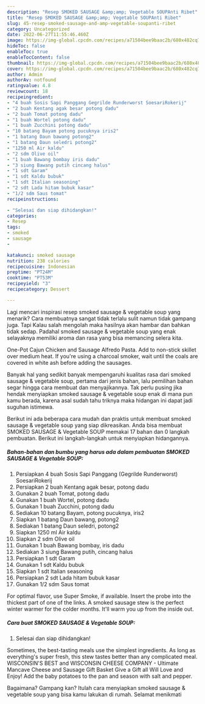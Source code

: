 ```yaml
---
description: "Resep SMOKED SAUSAGE &amp;amp; Vegetable SOUPAnti Ribet"
title: "Resep SMOKED SAUSAGE &amp;amp; Vegetable SOUPAnti Ribet"
slug: 45-resep-smoked-sausage-and-amp-vegetable-soupanti-ribet
category: Uncategorized
date: 2022-06-27T11:55:46.460Z
image: https://img-global.cpcdn.com/recipes/a71504bee9baac2b/680x482cq70/smoked-sausage-vegetable-soup-foto-resep-utama.jpg
hideToc: false
enableToc: true
enableTocContent: false
thumbnail: https://img-global.cpcdn.com/recipes/a71504bee9baac2b/680x482cq70/smoked-sausage-vegetable-soup-foto-resep-utama.jpg
cover: https://img-global.cpcdn.com/recipes/a71504bee9baac2b/680x482cq70/smoked-sausage-vegetable-soup-foto-resep-utama.jpg
author: Admin
authorAv: notfound
ratingvalue: 4.8
reviewcount: 18
recipeingredient:
- "4 buah Sosis Sapi Panggang Gegrilde Runderworst SoesariRokerij"
- "2 buah Kentang agak besar potong dadu"
- "2 buah Tomat potong dadu"
- "1 buah Wortel potong dadu"
- "1 buah Zucchini potong dadu"
- "10 batang Bayam potong pucuknya iris2"
- "1 batang Daun bawang potong2"
- "1 batang Daun seledri potong2"
- "1250 ml Air kaldu"
- "2 sdm Olive oil"
- "1 buah Bawang bombay iris dadu"
- "3 siung Bawang putih cincang halus"
- "1 sdt Garam"
- "1 sdt Kaldu bubuk"
- "1 sdt Italian seasoning"
- "2 sdt Lada hitam bubuk kasar"
- "1/2 sdm Saus tomat"
recipeinstructions:

- "Selesai dan siap dihidangkan!"
categories:
- Resep
tags:
- smoked
- sausage
- 

katakunci: smoked sausage  
nutrition: 238 calories
recipecuisine: Indonesian
preptime: "PT24M"
cooktime: "PT53M"
recipeyield: "3"
recipecategory: Dessert

---
```



Lagi mencari inspirasi resep smoked sausage &amp; vegetable soup yang menarik? Cara membuatnya sangat tidak terlalu sulit namun tidak gampang juga. Tapi Kalau salah mengolah maka hasilnya akan hambar dan bahkan tidak sedap. Padahal smoked sausage &amp; vegetable soup yang enak selayaknya memiliki aroma dan rasa yang bisa memancing selera kita.


One-Pot Cajun Chicken and Sausage Alfredo Pasta. Add to non-stick skillet over medium heat. If you&#39;re using a charcoal smoker, wait until the coals are covered in white ash before adding the sausages.

Banyak hal yang sedikit banyak mempengaruhi kualitas rasa dari smoked sausage &amp; vegetable soup, pertama dari jenis bahan, lalu pemilihan bahan segar hingga cara membuat dan menyajikannya. Tak perlu pusing jika hendak menyiapkan smoked sausage &amp; vegetable soup enak di mana pun kamu berada, karena asal sudah tahu triknya maka hidangan ini dapat jadi suguhan istimewa.


Berikut ini ada beberapa cara mudah dan praktis untuk membuat smoked sausage &amp; vegetable soup yang siap dikreasikan. Anda bisa membuat SMOKED SAUSAGE &amp; Vegetable SOUP memakai 17 bahan dan 0 langkah pembuatan. Berikut ini langkah-langkah untuk menyiapkan hidangannya.

<!--inarticleads1-->

##### Bahan-bahan dan bumbu yang harus ada dalam pembuatan SMOKED SAUSAGE &amp; Vegetable SOUP:

1. Persiapkan 4 buah Sosis Sapi Panggang (Gegrilde Runderworst) SoesariRokerij
1. Persiapkan 2 buah Kentang agak besar, potong dadu
1. Gunakan 2 buah Tomat, potong dadu
1. Gunakan 1 buah Wortel, potong dadu
1. Gunakan 1 buah Zucchini, potong dadu
1. Sediakan 10 batang Bayam, potong pucuknya, iris2
1. Siapkan 1 batang Daun bawang, potong2
1. Sediakan 1 batang Daun seledri, potong2
1. Siapkan 1250 ml Air kaldu
1. Siapkan 2 sdm Olive oil
1. Gunakan 1 buah Bawang bombay, iris dadu
1. Sediakan 3 siung Bawang putih, cincang halus
1. Persiapkan 1 sdt Garam
1. Gunakan 1 sdt Kaldu bubuk
1. Siapkan 1 sdt Italian seasoning
1. Persiapkan 2 sdt Lada hitam bubuk kasar
1. Gunakan 1/2 sdm Saus tomat


For optimal flavor, use Super Smoke, if available. Insert the probe into the thickest part of one of the links. A smoked sausage stew is the perfect winter warmer for the colder months. It&#39;ll warm you up from the inside out. 

<!--inarticleads2-->

##### Cara buat SMOKED SAUSAGE &amp; Vegetable SOUP:


1. Selesai dan siap dihidangkan!

Sometimes, the best-tasting meals use the simplest ingredients. As long as everything&#39;s super fresh, this stew tastes better than any complicated meal. WISCONSIN&#39;S BEST and WISCONSIN CHEESE COMPANY - Ultimate Mancave Cheese and Sausage Gift Basket Give a Gift all Will Love and Enjoy! Add the baby potatoes to the pan and season with salt and pepper. 

Bagaimana? Gampang kan? Itulah cara menyiapkan smoked sausage &amp; vegetable soup yang bisa kamu lakukan di rumah. Selamat menikmati
